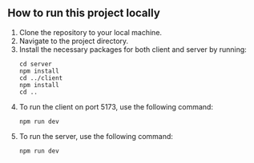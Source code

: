 ## How to run this project locally

1. Clone the repository to your local machine.
2. Navigate to the project directory.
3. Install the necessary packages for both client and server by running:
   ```
   cd server
   npm install
   cd ../client
   npm install
   cd ..
   ```
4. To run the client on port 5173, use the following command:
   ```
   npm run dev
   ```
5. To run the server, use the following command:
   ```
   npm run dev
   ```

